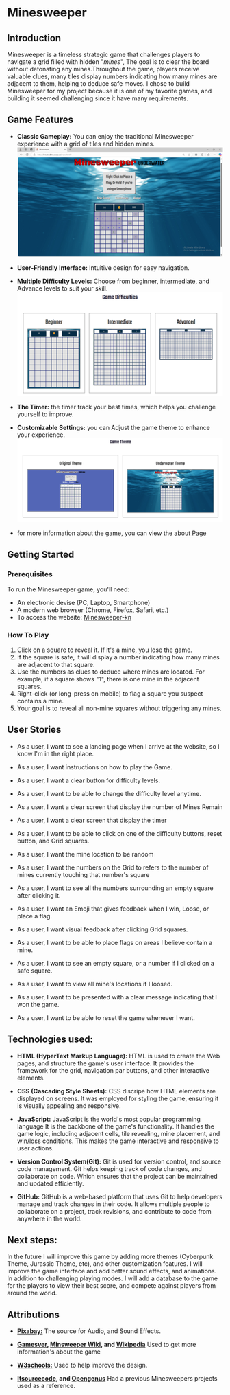 # Minesweeper

## Introduction

Minesweeper is a timeless strategic game that challenges players to navigate a grid filled with hidden "_mines_", The goal is to clear the board without detonating any mines.Throughout the game, players receive valuable clues, many tiles display numbers indicating how many mines are adjacent to them, helping to deduce safe moves. I chose to build Minesweeper for my project because it is one of my favorite games, and building it seemed challenging since it have many requirements.

## Game Features

- **Classic Gameplay:** You can enjoy the traditional Minesweeper experience with a grid of tiles and hidden mines.
  ![The Game Picture](./images/gamepic2.png)

- **User-Friendly Interface:** Intuitive design for easy navigation.

- **Multiple Difficulty Levels:** Choose from beginner, intermediate, and Advance levels to suit your skill.
  ![Game Difficulties](./images/difficulity.png)

- **The Timer:** the timer track your best times, which helps you challenge yourself to improve.

- **Customizable Settings:** you can Adjust the game theme to enhance your experience.
  ![Game Themes](./images/gametheme.png)

- for more information about the game, you can view the [about Page](https://innate-dime.surge.sh/about.html)

## Getting Started

### Prerequisites

To run the Minesweeper game, you'll need:

- An electronic devise (PC, Laptop, Smartphone)
- A modern web browser (Chrome, Firefox, Safari, etc.)
- To access the website: [Minesweeper-kn](https://innate-dime.surge.sh/index.html)

### How To Play

1. Click on a square to reveal it. If it's a mine, you lose the game.
2. If the square is safe, it will display a number indicating how many mines are adjacent to that square.
3. Use the numbers as clues to deduce where mines are located. For example, if a square shows "1", there is one mine in the adjacent squares.
4. Right-click (or long-press on mobile) to flag a square you suspect contains a mine.
5. Your goal is to reveal all non-mine squares without triggering any mines.

## User Stories

- As a user, I want to see a landing page when I arrive at the website, so I know I'm in the right place.

- As a user, I want instructions on how to play the Game.

- As a user, I want a clear button for difficulty levels.

- As a user, I want to be able to change the difficulty level anytime.

- As a user, I want a clear screen that display the number of Mines Remain

- As a user, I want a clear screen that display the timer

- As a user, I want to be able to click on one of the difficulty buttons, reset button, and Grid squares.

- As a user, I want the mine location to be random

- As a user, I want the numbers on the Grid to refers to the number of mines currently touching that number's square

- As a user, I want to see all the numbers surrounding an empty square after clicking it.

- As a user, I want an Emoji that gives feedback when I win, Loose, or place a flag.

- As a user, I want visual feedback after clicking Grid squares.

- As a user, I want to be able to place flags on areas I believe contain a mine.

- As a user, I want to see an empty square, or a number if I clicked on a safe square.

- As a user, I want to view all mine's locations if I loosed.

- As a user, I want to be presented with a clear message indicating that I won the game.

- As a user, I want to be able to reset the game whenever I want.

## Technologies used:

- **HTML (HyperText Markup Language):** HTML is used to create the Web pages, and structure the game's user interface. It provides the framework for the grid, navigation par buttons, and other interactive elements.

- **CSS (Cascading Style Sheets):** CSS discripe how HTML elements are displayed on screens. It was employed for styling the game, ensuring it is visually appealing and responsive.
- **JavaScript:** JavaScript is the world's most popular programming language It is the backbone of the game's functionality. It handles the game logic, including adjacent cells, tile revealing, mine placement, and win/loss conditions. This makes the game interactive and responsive to user actions.

- **Version Control System(Git):** Git is used for version control, and source code management. Git helps keeping track of code changes, and collaborate on code. Which ensures that the project can be maintained and updated efficiently.

- **GitHub:** GitHub is a web-based platform that uses Git to help developers manage and track changes in their code. It allows multiple people to collaborate on a project, track revisions, and contribute to code from anywhere in the world.

## Next steps:

In the future I will improve this game by adding more themes (Cyberpunk Theme, Jurassic Theme, etc), and other customization features. I will improve the game interface and add better sound effects, and animations. In addition to challenging playing modes.
I will add a database to the game for the players to view their best score, and compete against players from around the world.

## Attributions

- **[Pixabay:](https://pixabay.com/sound-effects/)** The source for Audio, and Sound Effects.

- **[Gamesver](https://www.gamesver.com/minesweeper-explained-how-to-play-rules/), [Minsweeper Wiki](http://www.minesweeper.info/wiki/Strategy), and [Wikipedia](<https://en.wikipedia.org/wiki/Minesweeper_(video_game)>)** Used to get more information's about the game

- **[W3schools:](https://www.w3schools.com/)** Used to help improve the design.

- **[Itsourcecode](https://itsourcecode.com/javascript-tutorial/how-to-create-minesweeper-in-javascript-with-sample-code/), and [Opengenus](https://iq.opengenus.org/minesweeper-game-using-js/)** Had a previous Minesweepers projects used as a reference.
